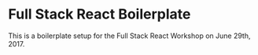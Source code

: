# Full Stack React Boilerplate

This is a boilerplate setup for the Full Stack React Workshop on June 29th, 2017.
